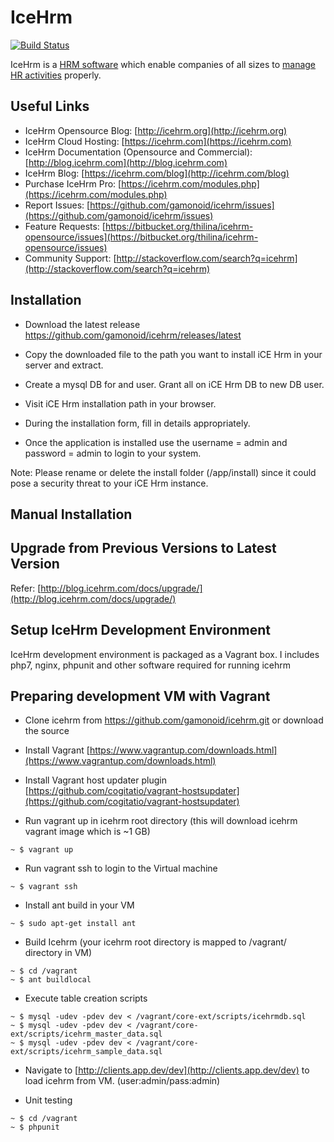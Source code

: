 IceHrm
===========
[![Build Status](https://travis-ci.org/gamonoid/icehrm.svg?branch=master)](https://travis-ci.org/gamonoid/icehrm)

IceHrm is a [HRM software](https://icehrm.com) which enable companies of all sizes to [manage HR activities](https://icehrm.com)
properly. 

Useful Links
-------------
 * IceHrm Opensource Blog: [http://icehrm.org](http://icehrm.org)
 * IceHrm Cloud Hosting: [https://icehrm.com](https://icehrm.com)
 * IceHrm Documentation (Opensource and Commercial): [http://blog.icehrm.com](http://blog.icehrm.com)
 * IceHrm Blog: [https://icehrm.com/blog](http://icehrm.com/blog)
 * Purchase IceHrm Pro: [https://icehrm.com/modules.php](https://icehrm.com/modules.php)
 * Report Issues: [https://github.com/gamonoid/icehrm/issues](https://github.com/gamonoid/icehrm/issues)
 * Feature Requests: [https://bitbucket.org/thilina/icehrm-opensource/issues](https://bitbucket.org/thilina/icehrm-opensource/issues)
 * Community Support: [http://stackoverflow.com/search?q=icehrm](http://stackoverflow.com/search?q=icehrm)

Installation
------------
 * Download the latest release https://github.com/gamonoid/icehrm/releases/latest

 * Copy the downloaded file to the path you want to install iCE Hrm in your server and extract.

 * Create a mysql DB for and user. Grant all on iCE Hrm DB to new DB user.

 * Visit iCE Hrm installation path in your browser.

 * During the installation form, fill in details appropriately.

 * Once the application is installed use the username = admin and password = admin to login to your system.

 Note: Please rename or delete the install folder (<ice hrm root>/app/install) since it could pose a security threat to your iCE Hrm instance.

Manual Installation
-------------------

[](https://thilinah.gitbooks.io/icehrm-guide/content/manual-installation.html)

Upgrade from Previous Versions to Latest Version
------------------------------------------------

Refer: [http://blog.icehrm.com/docs/upgrade/](http://blog.icehrm.com/docs/upgrade/)

Setup IceHrm Development Environment
------------------------------------

IceHrm development environment is packaged as a Vagrant box. I includes php7, nginx, phpunit and other
software required for running icehrm

Preparing development VM with Vagrant
-------------------------------------

- Clone icehrm from https://github.com/gamonoid/icehrm.git or download the source

- Install Vagrant [https://www.vagrantup.com/downloads.html](https://www.vagrantup.com/downloads.html)

- Install Vagrant host updater plugin [https://github.com/cogitatio/vagrant-hostsupdater](https://github.com/cogitatio/vagrant-hostsupdater)


- Run vagrant up in icehrm root directory (this will download icehrm vagrant image which is  ~1 GB)

```
~ $ vagrant up
```

- Run vagrant ssh to login to the Virtual machine

```
~ $ vagrant ssh
```

- Install ant build in your VM

```
~ $ sudo apt-get install ant
```

- Build Icehrm (your icehrm root directory is mapped to /vagrant/ directory in VM)

```
~ $ cd /vagrant
~ $ ant buildlocal
```

- Execute table creation scripts
```
~ $ mysql -udev -pdev dev < /vagrant/core-ext/scripts/icehrmdb.sql
~ $ mysql -udev -pdev dev < /vagrant/core-ext/scripts/icehrm_master_data.sql
~ $ mysql -udev -pdev dev < /vagrant/core-ext/scripts/icehrm_sample_data.sql
```

- Navigate to [http://clients.app.dev/dev](http://clients.app.dev/dev) to load icehrm from VM. (user:admin/pass:admin)

- Unit testing

```
~ $ cd /vagrant
~ $ phpunit
```


